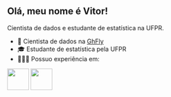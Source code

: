## Olá, meu nome é Vitor!

Cientista de dados e estudante de estatística na UFPR.

- 💼 Cientista de dados na [GhFly](https://ghfly.com/)
- 🎓 Estudante de estatística pela UFPR
- 👨🏻‍💻 Possuo experiência em:


<div style="display: inline-block;">
  
  <img width="50" height="50" src="https://cdn.jsdelivr.net/gh/devicons/devicon@latest/icons/r/r-original.svg" />
  <img width="50" height="50" src="https://cdn.jsdelivr.net/gh/devicons/devicon@latest/icons/python/python-original-wordmark.svg" />
</div>
          
          

